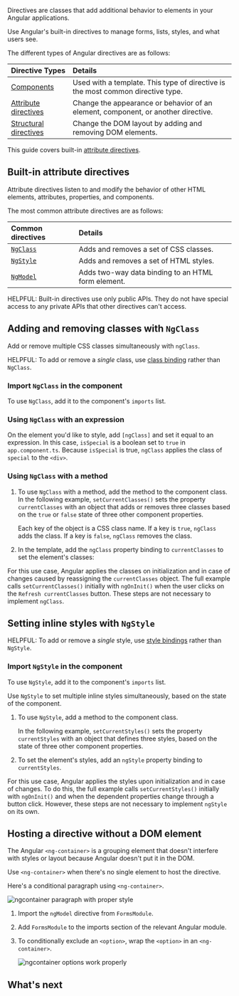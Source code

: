 <docs-decorative-header title="Built-in directives" imgSrc="adev/src/assets/images/directives.svg"> <!-- markdownlint-disable-line -->
Directives are classes that add additional behavior to elements in your Angular applications.
</docs-decorative-header>

Use Angular's built-in directives to manage forms, lists, styles, and what users see.

The different types of Angular directives are as follows:

| Directive Types                                                  | Details                                                                           |
| :--------------------------------------------------------------- | :-------------------------------------------------------------------------------- |
| [Components](guide/components)                                   | Used with a template. This type of directive is the most common directive type.   |
| [Attribute directives](#built-in-attribute-directives)           | Change the appearance or behavior of an element, component, or another directive. |
| [Structural directives](/guide/directives/structural-directives) | Change the DOM layout by adding and removing DOM elements.                        |

This guide covers built-in [attribute directives](#built-in-attribute-directives).

## Built-in attribute directives

Attribute directives listen to and modify the behavior of other HTML elements, attributes, properties, and components.

The most common attribute directives are as follows:

| Common directives                                      | Details                                            |
| :----------------------------------------------------- | :------------------------------------------------- |
| [`NgClass`](#adding-and-removing-classes-with-ngclass) | Adds and removes a set of CSS classes.             |
| [`NgStyle`](#setting-inline-styles-with-ngstyle)       | Adds and removes a set of HTML styles.             |
| [`NgModel`](guide/forms/template-driven-forms)         | Adds two-way data binding to an HTML form element. |

HELPFUL: Built-in directives use only public APIs. They do not have special access to any private APIs that other directives can't access.

## Adding and removing classes with `NgClass`

Add or remove multiple CSS classes simultaneously with `ngClass`.

HELPFUL: To add or remove a _single_ class, use [class binding](guide/templates/class-binding) rather than `NgClass`.

### Import `NgClass` in the component

To use `NgClass`, add it to the component's `imports` list.

<docs-code header="src/app/app.component.ts (NgClass import)" path="adev/src/content/examples/built-in-directives/src/app/app.component.ts" visibleRegion="import-ng-class"/>

### Using `NgClass` with an expression

On the element you'd like to style, add `[ngClass]` and set it equal to an expression.
In this case, `isSpecial` is a boolean set to `true` in `app.component.ts`.
Because `isSpecial` is true, `ngClass` applies the class of `special` to the `<div>`.

<docs-code header="src/app/app.component.html" path="adev/src/content/examples/built-in-directives/src/app/app.component.html" visibleRegion="special-div"/>

### Using `NgClass` with a method

1. To use `NgClass` with a method, add the method to the component class.
   In the following example, `setCurrentClasses()` sets the property `currentClasses` with an object that adds or removes three classes based on the `true` or `false` state of three other component properties.

   Each key of the object is a CSS class name.
   If a key is `true`, `ngClass` adds the class.
   If a key is `false`, `ngClass` removes the class.

   <docs-code header="src/app/app.component.ts" path="adev/src/content/examples/built-in-directives/src/app/app.component.ts" visibleRegion="setClasses"/>

1. In the template, add the `ngClass` property binding to `currentClasses` to set the element's classes:

<docs-code header="src/app/app.component.html" path="adev/src/content/examples/built-in-directives/src/app/app.component.html" visibleRegion="NgClass-1"/>

For this use case, Angular applies the classes on initialization and in case of changes caused by reassigning the `currentClasses` object.
The full example calls `setCurrentClasses()` initially with `ngOnInit()` when the user clicks on the `Refresh currentClasses` button.
These steps are not necessary to implement `ngClass`.

## Setting inline styles with `NgStyle`

HELPFUL: To add or remove a _single_ style, use [style bindings](guide/templates/binding#css-class-and-style-property-bindings) rather than `NgStyle`.

### Import `NgStyle` in the component

To use `NgStyle`, add it to the component's `imports` list.

<docs-code header="src/app/app.component.ts (NgStyle import)" path="adev/src/content/examples/built-in-directives/src/app/app.component.ts" visibleRegion="import-ng-style"/>

Use `NgStyle` to set multiple inline styles simultaneously, based on the state of the component.

1. To use `NgStyle`, add a method to the component class.

   In the following example, `setCurrentStyles()` sets the property `currentStyles` with an object that defines three styles, based on the state of three other component properties.

   <docs-code header="src/app/app.component.ts" path="adev/src/content/examples/built-in-directives/src/app/app.component.ts" visibleRegion="setStyles"/>

1. To set the element's styles, add an `ngStyle` property binding to `currentStyles`.

<docs-code header="src/app/app.component.html" path="adev/src/content/examples/built-in-directives/src/app/app.component.html" visibleRegion="NgStyle-2"/>

For this use case, Angular applies the styles upon initialization and in case of changes.
To do this, the full example calls `setCurrentStyles()` initially with `ngOnInit()` and when the dependent properties change through a button click.
However, these steps are not necessary to implement `ngStyle` on its own.

## Hosting a directive without a DOM element

The Angular `<ng-container>` is a grouping element that doesn't interfere with styles or layout because Angular doesn't put it in the DOM.

Use `<ng-container>` when there's no single element to host the directive.

Here's a conditional paragraph using `<ng-container>`.

<docs-code header="src/app/app.component.html (ngif-ngcontainer)" path="adev/src/content/examples/structural-directives/src/app/app.component.html" visibleRegion="ngif-ngcontainer"/>

<img alt="ngcontainer paragraph with proper style" src="assets/images/guide/structural-directives/good-paragraph.png">

1. Import the `ngModel` directive from `FormsModule`.

1. Add `FormsModule` to the imports section of the relevant Angular module.

1. To conditionally exclude an `<option>`, wrap the `<option>` in an `<ng-container>`.

   <docs-code header="src/app/app.component.html (select-ngcontainer)" path="adev/src/content/examples/structural-directives/src/app/app.component.html" visibleRegion="select-ngcontainer"/>

   <img alt="ngcontainer options work properly" src="assets/images/guide/structural-directives/select-ngcontainer-anim.gif">

## What's next

<docs-pill-row>
  <docs-pill href="guide/directives/attribute-directives" title="Attribute Directives"/>
  <docs-pill href="guide/directives/structural-directives" title="Structural Directives"/>
  <docs-pill href="guide/directives/directive-composition-api" title="Directive composition API"/>
</docs-pill-row>
